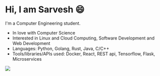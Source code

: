 # Hi, I am Sarvesh 😄

I'm a Computer Engineering student.
-  In love with Computer Science
-  Interested in Linux and Cloud Computing, Software Development and Web Development
-  Languages: Python, Golang, Rust, Java, C/C++
-  Tools/libraries/APIs used: Docker, React, REST api, Tensorflow, Flask, Microservices
<a href="https://github.com/anuraghazra/github-readme-stats">
  <img src="https://github-readme-stats.vercel.app/api/top-langs/?username=SarveshGulhane&layout=compact" />
</a>
